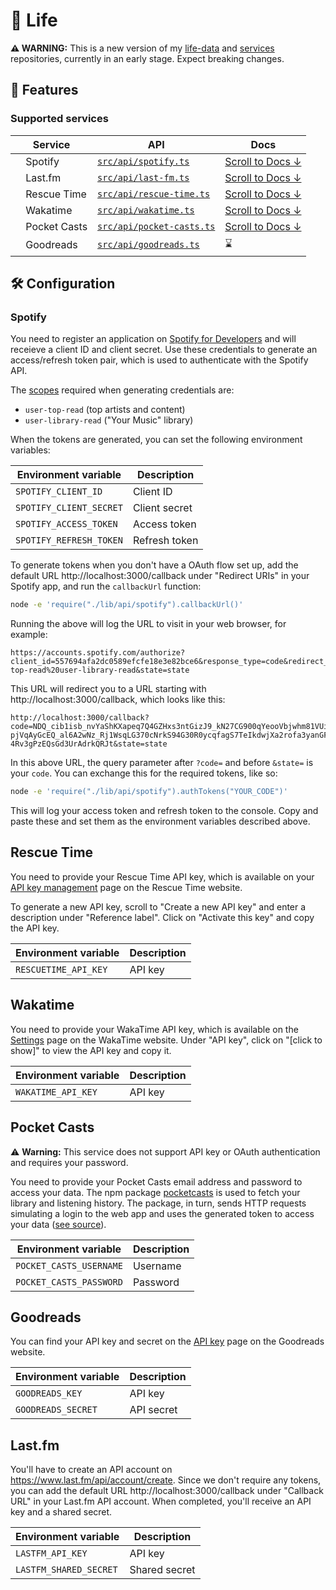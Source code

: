 # 🧬 Life

**⚠️ WARNING:** This is a new version of my [life-data](https://github.com/AnandChowdhary/life-data) and [services](https://github.com/AnandChowdhary/services) repositories, currently in an early stage. Expect breaking changes.

## 🌟 Features

### Supported services

<!-- prettier-ignore-start -->
| Service | API | Docs |
| ------- | --- | ------ |
| <img alt="" src="https://cdn.worldvectorlogo.com/logos/spotify-2.svg" width="12"> Spotify | [`src/api/spotify.ts`](./src/api/spotify.ts) | [Scroll to Docs ↓](#spotify) |
| <img alt="" src="https://cdn.worldvectorlogo.com/logos/last-fm-1.svg" width="12"> Last.fm | [`src/api/last-fm.ts`](./src/api/last-fm.ts) | [Scroll to Docs ↓](#last-fm) |
| <img alt="" src="https://cdn.worldvectorlogo.com/logos/wakatime.svg" width="12"> Rescue Time | [`src/api/rescue-time.ts`](./src/api/rescue-time.ts) | [Scroll to Docs ↓](#rescue-time) |
| <img alt="" src="https://cdn.worldvectorlogo.com/logos/wakatime.svg" width="12"> Wakatime | [`src/api/wakatime.ts`](./src/api/wakatime.ts) | [Scroll to Docs ↓](#wakatime) |
| <img alt="" src="https://cdn.worldvectorlogo.com/logos/wakatime.svg" width="12"> Pocket Casts | [`src/api/pocket-casts.ts`](./src/api/pocket-casts.ts) | [Scroll to Docs ↓](#pocket-casts) |
| <img alt="" src="https://cdn.worldvectorlogo.com/logos/wakatime.svg" width="12"> Goodreads | [`src/api/goodreads.ts`](./src/api/goodreads.ts) | ⌛ |
<!-- prettier-ignore-end -->

## 🛠️ Configuration

### Spotify

You need to register an application on [Spotify for Developers](https://developer.spotify.com) and will receieve a client ID and client secret. Use these credentials to generate an access/refresh token pair, which is used to authenticate with the Spotify API.

The [scopes](https://developer.spotify.com/documentation/general/guides/scopes/) required when generating credentials are:

- `user-top-read` (top artists and content)
- `user-library-read` ("Your Music" library)

When the tokens are generated, you can set the following environment variables:

| Environment variable    | Description   |
| ----------------------- | ------------- |
| `SPOTIFY_CLIENT_ID`     | Client ID     |
| `SPOTIFY_CLIENT_SECRET` | Client secret |
| `SPOTIFY_ACCESS_TOKEN`  | Access token  |
| `SPOTIFY_REFRESH_TOKEN` | Refresh token |

To generate tokens when you don't have a OAuth flow set up, add the default URL http://localhost:3000/callback under "Redirect URIs" in your Spotify app, and run the `callbackUrl` function:

```bash
node -e 'require("./lib/api/spotify").callbackUrl()'
```

Running the above will log the URL to visit in your web browser, for example:

```
https://accounts.spotify.com/authorize?client_id=557694afa2dc0589efcfe18e3e82bce6&response_type=code&redirect_uri=http://localhost:3000/callback&scope=user-top-read%20user-library-read&state=state
```

This URL will redirect you to a URL starting with http://localhost:3000/callback, which looks like this:

```
http://localhost:3000/callback?code=NDQ_cib1isb_nvYaShKXapeq7Q4GZHxs3ntGizJ9_kN27CG900qYeooVbjwhm81VUi1qH9v5WZ2GDExPmgMwMKh7_qWCQEj4ANsI-pjVqAyGcEQ_al6A2wNz_Rj1WsqLG370cNrkS94G30R0ycqfagS7TeIkdwjXa2rofa3yanGFL0QghTPZ1FW1LI_1JSPTpKZf-4Rv3gPzEQsGd3UrAdrkQRJt&state=state
```

In this above URL, the query parameter after `?code=` and before `&state=` is your `code`. You can exchange this for the required tokens, like so:

```bash
node -e 'require("./lib/api/spotify").authTokens("YOUR_CODE")'
```

This will log your access token and refresh token to the console. Copy and paste these and set them as the environment variables described above.

## Rescue Time

You need to provide your Rescue Time API key, which is available on your [API key management](https://www.rescuetime.com/anapi/manage) page on the Rescue Time website.

To generate a new API key, scroll to "Create a new API key" and enter a description under "Reference label". Click on "Activate this key" and copy the API key.

| Environment variable | Description |
| -------------------- | ----------- |
| `RESCUETIME_API_KEY` | API key     |

## Wakatime

You need to provide your WakaTime API key, which is available on the [Settings](https://wakatime.com/settings/account) page on the WakaTime website. Under "API key", click on "[click to show]" to view the API key and copy it.

| Environment variable | Description |
| -------------------- | ----------- |
| `WAKATIME_API_KEY`   | API key     |

## Pocket Casts

⚠️ **Warning:** This service does not support API key or OAuth authentication and requires your password.

You need to provide your Pocket Casts email address and password to access your data. The npm package [pocketcasts](https://www.npmjs.com/package/pocketcasts) is used to fetch your library and listening history. The package, in turn, sends HTTP requests simulating a login to the web app and uses the generated token to access your data ([see source](https://github.com/coughlanio/pocketcasts/blob/master/src/index.js)).

| Environment variable    | Description |
| ----------------------- | ----------- |
| `POCKET_CASTS_USERNAME` | Username    |
| `POCKET_CASTS_PASSWORD` | Password    |

## Goodreads

You can find your API key and secret on the [API key](https://www.goodreads.com/api/keys) page on the Goodreads website.

| Environment variable | Description |
| -------------------- | ----------- |
| `GOODREADS_KEY`      | API key     |
| `GOODREADS_SECRET`   | API secret  |

## Last.fm

You'll have to create an API account on https://www.last.fm/api/account/create. Since we don't require any tokens, you can add the default URL http://localhost:3000/callback under "Callback URL" in your Last.fm API account. When completed, you'll receive an API key and a shared secret.

| Environment variable   | Description   |
| ---------------------- | ------------- |
| `LASTFM_API_KEY`       | API key       |
| `LASTFM_SHARED_SECRET` | Shared secret |
